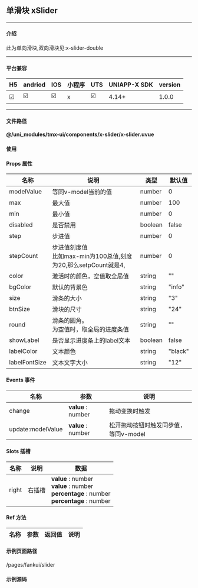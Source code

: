 
## 单滑块 xSlider

***

#### 介绍

此为单向滑块,双向滑块见:x-slider-double

***

#### 平台兼容

| H5 | andriod | IOS | 小程序 | UTS | UNIAPP-X SDK | version |
| --- | --- | --- | --- | --- | --- | --- |
| ☑ | ☑️ | ☑️ | x | ☑️ | 4.14+ | 1.0.0 |

***

#### 文件路径

**@/uni_modules/tmx-ui/components/x-slider/x-slider.uvue**

#### 使用

<x-slider></x-slider>

#### Props 属性

| 名称 | 说明 | 类型 | 默认值 |
| ------ | ---- | ---- | ---- |
| modelValue | 等同v-model当前的值 | number | 0 |
| max | 最大值 | number | 100 |
| min | 最小值 | number | 0 |
| disabled | 是否禁用 | boolean | false |
| step | 步进值 | number | 0 |
| stepCount | 步进值刻度值<br>比如max-min为100总值,刻度为20,那么setpCount就是4, | number | 0 |
| color | 激活时的颜色，空值取全局值 | string | "" |
| bgColor | 默认的背景色 | string | "info" |
| size | 滑条的大小 | string | "3" |
| btnSize | 滑块的尺寸 | string | "24" |
| round | 滑条的圆角。<br>为空值时，取全局的进度条值 | string | "" |
| showLabel | 是否显示进度条上的label文本 | boolean | false |
| labelColor | 文本颜色 | string | "black" |
| labelFontSize | 文本文字大小 | string | "12" |



#### Events 事件

| 名称 | 参数 | 说明 |
| ------ | ---- | ---- |
| change | **value** : number | 拖动变换时触发 |
| update:modelValue | **value** : number | 松开拖动按钮时触发同步值，等同v-model |


#### Slots 插槽

| 名称 | 说明 | 数据 |
| ------ | ---- | ---- |
| right | 右插槽 | **value** : number<br>**value** : number<br>**percentage** : number<br>**percentage** : number<br> |


#### Ref 方法

| 名称 | 参数 | 返回值 | 说明 |
| ------ | ---- | ---- | ---- |


#### 示例页面路径

/pages/fankui/slider

#### 示例源码


		
